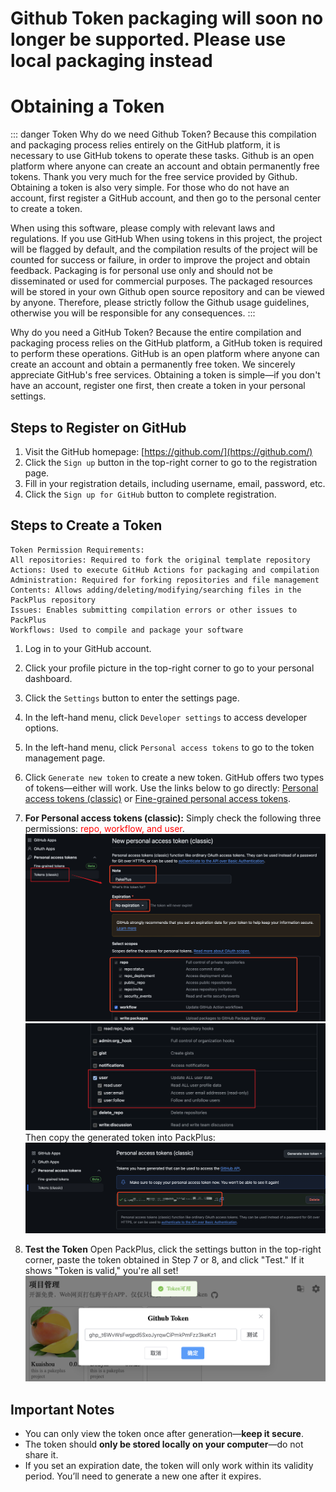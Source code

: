 # Github Token packaging will soon no longer be supported. Please use local packaging instead

# Obtaining a Token

::: danger Token
Why do we need Github Token? Because this compilation and packaging process relies entirely on the GitHub platform, it is necessary to use GitHub tokens to operate these tasks. Github is an open platform where anyone can create an account and obtain permanently free tokens. Thank you very much for the free service provided by Github. Obtaining a token is also very simple. For those who do not have an account, first register a GitHub account, and then go to the personal center to create a token.

When using this software, please comply with relevant laws and regulations. If you use GitHub
When using tokens in this project, the project will be flagged by default, and the compilation results of the project will be counted for success or failure, in order to improve the project and obtain feedback. Packaging is for personal use only and should not be disseminated or used for commercial purposes. The packaged resources will be stored in your own Github open source repository and can be viewed by anyone. Therefore, please strictly follow the Github usage guidelines, otherwise you will be responsible for any consequences.
:::

Why do you need a GitHub Token? Because the entire compilation and packaging process relies on the GitHub platform, a GitHub token is required to perform these operations. GitHub is an open platform where anyone can create an account and obtain a permanently free token. We sincerely appreciate GitHub's free services. Obtaining a token is simple—if you don't have an account, register one first, then create a token in your personal settings.

## Steps to Register on GitHub

1. Visit the GitHub homepage: [https://github.com/](https://github.com/)
2. Click the `Sign up` button in the top-right corner to go to the registration page.
3. Fill in your registration details, including username, email, password, etc.
4. Click the `Sign up for GitHub` button to complete registration.

## Steps to Create a Token

```
Token Permission Requirements:
All repositories: Required to fork the original template repository
Actions: Used to execute GitHub Actions for packaging and compilation
Administration: Required for forking repositories and file management
Contents: Allows adding/deleting/modifying/searching files in the PackPlus repository
Issues: Enables submitting compilation errors or other issues to PackPlus
Workflows: Used to compile and package your software
```

1. Log in to your GitHub account.
2. Click your profile picture in the top-right corner to go to your personal dashboard.
3. Click the `Settings` button to enter the settings page.
4. In the left-hand menu, click `Developer settings` to access developer options.
5. In the left-hand menu, click `Personal access tokens` to go to the token management page.
6. Click `Generate new token` to create a new token.
   GitHub offers two types of tokens—either will work. Use the links below to go directly:
   [Personal access tokens (classic)](https://github.com/settings/tokens)
   or
   [Fine-grained personal access tokens](https://github.com/settings/personal-access-tokens).

7. **For Personal access tokens (classic):**
   Simply check the following three permissions: <font color="red">repo, workflow, and user</font>.
   ![](../static/imgs/token11.png)
   ![](../static/imgs/token12.webp)
   Then copy the generated token into PackPlus:
   ![](../static/imgs/token12.png)

8. **Test the Token**
   Open PackPlus, click the settings button in the top-right corner, paste the token obtained in Step 7 or 8, and click "Test." If it shows "Token is valid," you're all set!
   ![](../static/imgs/token13.png)

## Important Notes

-   You can only view the token once after generation—**keep it secure**.
-   The token should **only be stored locally on your computer**—do not share it.
-   If you set an expiration date, the token will only work within its validity period. You’ll need to generate a new one after it expires.
